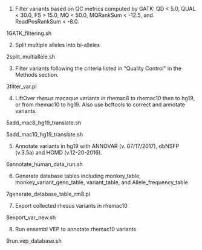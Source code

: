 1. Filter variants based on QC metrics computed by GATK: QD < 5.0, QUAL < 30.0, FS > 15.0, MQ < 50.0, MQRankSum < -12.5, and ReadPosRankSum < -8.0. 

1GATK_filtering.sh

2. Split multiple alleles into bi-alleles

2split_multiallele.sh

3. Filter variants following the criteria listed in "Quality Control" in the Methods section.

3filter_var.pl

4. LiftOver rhesus macaque variants in rhemac8 to rhemac10 then to hg19, or from rhemac10 to hg19. Also use bcftools to correct and annotate variants. 

5add_mac8_hg19_translate.sh

5add_mac10_hg19_translate.sh

5. Annotate variants in hg19 with ANNOVAR (v. 07/17/2017), dbNSFP (v.3.5a) and HGMD (v.12-20-2016).

6annotate_human_data_run.sh

6. Generate database tables including monkey_table, monkey_variant_geno_table, variant_table, and Allele_frequency_table

7generate_database_table_rm8.pl

7. Export collected rhesus variants in rhemac10

8export_var_new.sh

8. Run ensembl VEP to annotate rhemac10 variants

9run.vep_database.sh
